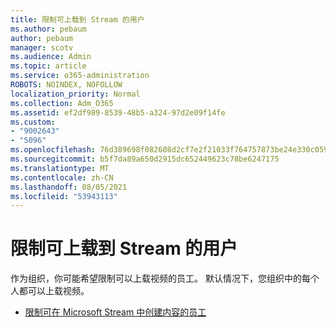 ```yaml
---
title: 限制可上载到 Stream 的用户
ms.author: pebaum
author: pebaum
manager: scotv
ms.audience: Admin
ms.topic: article
ms.service: o365-administration
ROBOTS: NOINDEX, NOFOLLOW
localization_priority: Normal
ms.collection: Adm_O365
ms.assetid: ef2df989-8539-48b5-a324-97d2e09f14fe
ms.custom:
- "9002643"
- "5096"
ms.openlocfilehash: 76d389698f082608d2cf7e2f21033f764757873be24e330c0596e053b4a85ea6
ms.sourcegitcommit: b5f7da89a650d2915dc652449623c78be6247175
ms.translationtype: MT
ms.contentlocale: zh-CN
ms.lasthandoff: 08/05/2021
ms.locfileid: "53943113"
---
```

# <a name="restrict-users-who-can-upload-to-stream"></a>限制可上载到 Stream 的用户

作为组织，你可能希望限制可以上载视频的员工。 默认情况下，您组织中的每个人都可以上载视频。

- [限制可在 Microsoft Stream 中创建内容的员工](/stream/restrict-uploaders)
